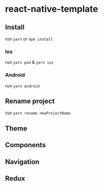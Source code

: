 # react-native-template

## Install

run `yarn` or `npm install`

### Ios

run `yarn pod` & `yarn ios`

### Android 

run `yarn android`

## Rename project

run `yarn rename newProjectName`

## Theme

## Components

## Navigation

## Redux
